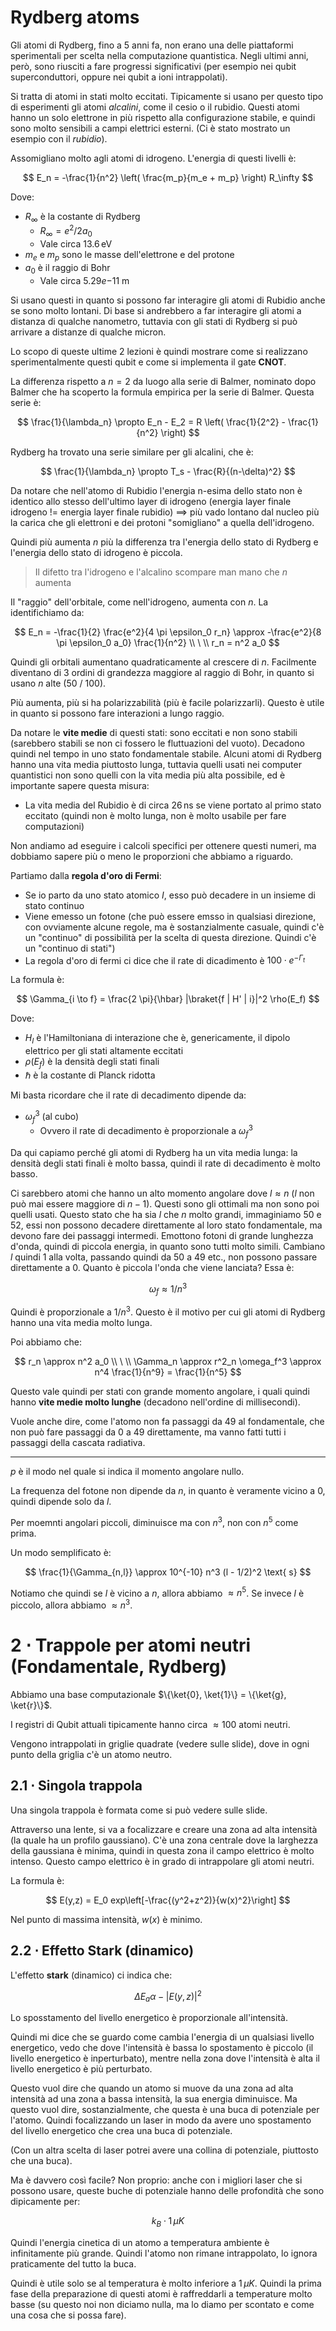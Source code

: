 # Rydberg atoms

Gli atomi di Rydberg, fino a 5 anni fa, non erano una delle piattaformi sperimentali per scelta nella computazione quantistica. Negli ultimi anni, però, sono riusciti a fare progressi significativi (per esempio nei qubit superconduttori, oppure nei qubit a ioni intrappolati).

Si tratta di atomi in stati molto eccitati. Tipicamente si usano per questo tipo di esperimenti gli atomi *alcalini*, come il cesio o il rubidio. Questi atomi hanno un solo elettrone in più rispetto alla configurazione stabile, e quindi sono molto sensibili a campi elettrici esterni. (Ci è stato mostrato un esempio con il *rubidio*).

Assomigliano molto agli atomi di idrogeno. L'energia di questi livelli è:

$$
E_n = -\frac{1}{n^2} \left( \frac{m_p}{m_e + m_p} \right) R_\infty
$$

Dove:
- $R_\infty$ è la costante di Rydberg
  - $R_\infty = e^2 / 2a_0$
  - Vale circa $13.6 \, \text{eV}$
- $m_e$ e $m_p$ sono le masse dell'elettrone e del protone
- $a_0$ è il raggio di Bohr
  - Vale circa $5.29 e{-11} \text{ m}$

Si usano questi in quanto si possono far interagire gli atomi di Rubidio anche se sono molto lontani. Di base si andrebbero a far interagire gli atomi a distanza di qualche nanometro, tuttavia con gli stati di Rydberg si può arrivare a distanze di qualche micron.

Lo scopo di queste ultime 2 lezioni è quindi mostrare come si realizzano sperimentalmente questi qubit e come si implementa il gate **CNOT**.

La differenza rispetto a $n=2$ da luogo alla serie di Balmer, nominato dopo Balmer che ha scoperto la formula empirica per la serie di Balmer. Questa serie è:

$$
\frac{1}{\lambda_n} \propto E_n - E_2 = R \left( \frac{1}{2^2} - \frac{1}{n^2} \right)
$$

Rydberg ha trovato una serie similare per gli alcalini, che è:

$$
\frac{1}{\lambda_n} \propto T_s - \frac{R}{(n-\delta)^2}
$$

Da notare che nell'atomo di Rubidio l'energia n-esima dello stato non è identico allo stesso dell'ultimo layer di idrogeno (energia layer finale idrogeno != energia layer finale rubidio) $\implies$ più vado lontano dal nucleo più la carica che gli elettroni e dei protoni "somigliano" a quella dell'idrogeno.

Quindi più aumenta $n$ più la differenza tra l'energia dello stato di Rydberg e l'energia dello stato di idrogeno è piccola.

> Il difetto tra l'idrogeno e l'alcalino scompare man mano che $n$ aumenta

Il "raggio" dell'orbitale, come nell'idrogeno, aumenta con $n$. La identifichiamo da:

$$
E_n = -\frac{1}{2} \frac{e^2}{4 \pi \epsilon_0 r_n} \approx -\frac{e^2}{8 \pi \epsilon_0 a_0} \frac{1}{n^2}
\\ \ \\
r_n = n^2 a_0
$$

Quindi gli orbitali aumentano quadraticamente al crescere di $n$. Facilmente diventano di 3 ordini di grandezza maggiore al raggio di Bohr, in quanto si usano $n$ alte (50 / 100).

Più aumenta, più si ha polarizzabilità (più è facile polarizzarli). Questo è utile in quanto si possono fare interazioni a lungo raggio.

Da notare le **vite medie** di questi stati: sono eccitati e non sono stabili (sarebbero stabili se non ci fossero le fluttuazioni del vuoto). Decadono quindi nel tempo in uno stato fondamentale stabile. Alcuni atomi di Rydberg hanno una vita media piuttosto lunga, tuttavia quelli usati nei computer quantistici non sono quelli con la vita media più alta possibile, ed è importante sapere questa misura:
- La vita media del Rubidio è di circa $26 \, \text{ns}$ se viene portato al primo stato eccitato (quindi non è molto lunga, non è molto usabile per fare computazioni)

Non andiamo ad eseguire i calcoli specifici per ottenere questi numeri, ma dobbiamo sapere più o meno le proporzioni che abbiamo a riguardo.

Partiamo dalla **regola d'oro di Fermi**:
- Se io parto da uno stato atomico $I$, esso può decadere in un insieme di stato continuo 
- Viene emesso un fotone (che può essere emsso in qualsiasi direzione, con ovviamente alcune regole, ma è sostanzialmente casuale, quindi c'è un "continuo" di possibilità per la scelta di questa direzione. Quindi c'è un "continuo di stati")
- La regola d'oro di fermi ci dice che il rate di dicadimento è $100 \cdot e^{-\Gamma_t}$

La formula è:

$$
\Gamma_{i \to f} = \frac{2 \pi}{\hbar} |\braket{f | H' | i}|^2 \rho(E_f)
$$

Dove:
- $H_I$ è l'Hamiltoniana di interazione che è, genericamente, il dipolo elettrico per gli stati altamente eccitati
- $\rho(E_f)$ è la densità degli stati finali
- $\hbar$ è la costante di Planck ridotta

Mi basta ricordare che il rate di decadimento dipende da:
- $\omega_f^3$ (al cubo)
  - Ovvero il rate di decadimento è proporzionale a $\omega_f^3$

Da qui capiamo perché gli atomi di Rydberg ha un vita media lunga: la densità degli stati finali è molto bassa, quindi il rate di decadimento è molto basso.

Ci sarebbero atomi che hanno un alto momento angolare dove $l \approx n$ ($l$ non può mai essere maggiore di $n-1$). Questi sono gli ottimali ma non sono poi quelli usati. Questo stato che ha sia $l$ che $n$ molto grandi, immaginiamo $50$ e $52$, essi non possono decadere direttamente al loro stato fondamentale, ma devono fare dei passaggi intermedi. Emottono fotoni di grande lunghezza d'onda, quindi di piccola energia, in quanto sono tutti molto simili. Cambiano $l$ quindi 1 alla volta, passando quindi da $50$ a $49$ etc., non possono passare direttamente a $0$. Quanto è piccola l'onda che viene lanciata? Essa è:

$$
\omega_f \approx 1/n^3
$$

Quindi è proporzionale a $1/n^3$. Questo è il motivo per cui gli atomi di Rydberg hanno una vita media molto lunga.

Poi abbiamo che:

$$
r_n \approx n^2 a_0
\\ \ \\
\Gamma_n \approx r^2_n \omega_f^3 \approx n^4 \frac{1}{n^9} = \frac{1}{n^5}
$$


Questo vale quindi per stati con grande momento angolare, i quali quindi hanno **vite medie molto lunghe** (decadono nell'ordine di millisecondi).

Vuole anche dire, come l'atomo non fa passaggi da $49$ al fondamentale, che non può fare passaggi da $0$ a $49$ direttamente, ma vanno fatti tutti i passaggi della cascata radiativa.

---

$p$ è il modo nel quale si indica il momento angolare nullo.

La frequenza del fotone non dipende da $n$, in quanto è veramente vicino a 0, quindi dipende solo da $l$.

Per moemnti angolari piccoli, diminuisce ma con $n^3$, non con $n^5$ come prima.

Un modo semplificato è:

$$
\frac{1}{\Gamma_{n,l}} \approx 10^{-10} n^3 (l - 1/2)^2 \text{ s}
$$

Notiamo che quindi se $l$ è vicino a $n$, allora abbiamo $\approx n^5$. Se invece $l$ è piccolo, allora abbiamo $\approx n^3$.

# 2 ⋅ Trappole per atomi neutri (Fondamentale, Rydberg)

Abbiamo una base computazionale $\{\ket{0}, \ket{1}\} = \{\ket{g}, \ket{r}\}$.

I registri di Qubit attuali tipicamente hanno circa $\approx 100$ atomi neutri.

Vengono intrappolati in griglie quadrate (vedere sulle slide), dove in ogni punto della griglia c'è un atomo neutro.

## 2.1 ⋅ Singola trappola

Una singola trappola è formata come si può vedere sulle slide.

Attraverso una lente, si va a focalizzare e creare una zona ad alta intensità (la quale ha un profilo gaussiano). C'è una zona centrale dove la larghezza della gaussiana è minima, quindi in questa zona il campo elettrico è molto intenso. Questo campo elettrico è in grado di intrappolare gli atomi neutri.

La formula è:

$$
E(y,z) = E_0 exp\left[-\frac{(y^2+z^2)}{w(x)^2}\right]
$$

Nel punto di massima intensità, $w(x)$ è minimo.

## 2.2 ⋅ Effetto Stark (dinamico)

L'effetto **stark** (dinamico) ci indica che:

$$
\Delta E_a \alpha - |E(y,z)|^2
$$

Lo sposstamento del livello energetico è proporzionale all'intensità.

Quindi mi dice che se guardo come cambia l'energia di un qualsiasi livello energetico, vedo che dove l'intensità è bassa lo spostamento è piccolo (il livello energetico è inperturbato), mentre nella zona dove l'intensità è alta il livello energetico è più perturbato.

Questo vuol dire che quando un atomo si muove da una zona ad alta intensità ad una zona a bassa intensità, la sua energia diminuisce. Ma questo vuol dire, sostanzialmente, che questa è una buca di potenziale per l'atomo. Quindi focalizzando un laser in modo da avere uno spostamento del livello energetico che crea una buca di potenziale. 

(Con un altra scelta di laser potrei avere una collina di potenziale, piuttosto che una buca).

Ma è davvero così facile? Non proprio: anche con i migliori laser che si possono usare, queste buche di potenziale hanno delle profondità che sono dipicamente per:

$$
k_B \cdot 1 \, \mu K
$$

Quindi l'energia cinetica di un atomo a temperatura ambiente è infinitamente più grande. Quindi l'atomo non rimane intrappolato, lo ignora praticamente del tutto la buca.

Quindi è utile solo se al temperatura è molto inferiore a $1 \, \mu K$. Quindi la prima fase della preparazione di questi atomi è raffreddarli a temperature molto basse (su questo noi non diciamo nulla, ma lo diamo per scontato e come una cosa che si possa fare).